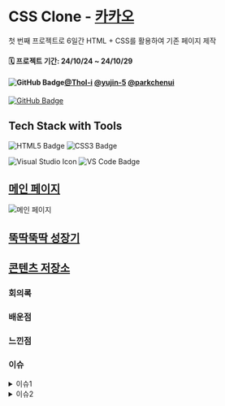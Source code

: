 
# CSS Clone - [카카오](https://www.kakaocorp.com/page/)

첫 번째 프로젝트로 6일간 HTML + CSS를 활용하여 기존 페이지 제작

#### 🗓️ 프로젝트 기간: 24/10/24 ~ 24/10/29

#### ![GitHub Badge](https://img.shields.io/badge/GitHub-181717?logo=github&logoColor=white)[@ThoI-i](https://github.com/ThoI-i) [@yujin-5](https://github.com/yujin-5) [@parkchenui](https://github.com/parkchenui)

[![GitHub Badge](https://img.shields.io/badge/ThoI%2Di-181717?logo=github&logoColor=white&labelColor=181717)](https://github.com/ThoI-i)


## Tech Stack with Tools
![HTML5 Badge](https://img.shields.io/badge/HTML5-E34F26?logo=html5&logoColor=white)
![CSS3 Badge](https://img.shields.io/badge/CSS3-1572B6?logo=css3&logoColor=white)

![Visual Studio Icon](https://img.shields.io/badge/Visual%20Studio-5C2D91?logo=visual-studio&logoColor=white) ![VS Code Badge](https://img.shields.io/badge/Visual%20Studio%20Code-007ACC?logo=visual-studio-code&logoColor=white)


## **[메인 페이지](https://www.kakaocorp.com/page/)**
![메인 페이지](https://cdn.discordapp.com/attachments/1300055715003633667/1300779047084757023/image.png?ex=67221464&is=6720c2e4&hm=0e55d7e46f00ecd15d2ea56f005253598e0a3fcac5a228c244dba6b1399de305&.png.)

## **[뚝딱뚝딱 성장기](https://www.kakaocorp.com/page/story/history)**

## **[콘텐츠 저장소](https://www.kakaocorp.com/page/story/archives)**

### 회의록

### 배운점

### 느낀점

### 이슈
<details>
  <summary>이슈1</summary>

  여기에 드롭다운으로 숨길 내용을 작성합니다.
  
  - 예: 목록 항목 1
  - 예: 목록 항목 2
</details>
<details>
  <summary>이슈2</summary>

  여기에 드롭다운으로 숨길 내용을 작성합니다.
  
  - 예: 목록 항목 1
  - 예: 목록 항목 2
</details>
